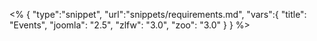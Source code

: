 <% {
	"type":"snippet", "url":"snippets/requirements.md", "vars":{
		"title": "Events",
		"joomla": "2.5",
		"zlfw": "3.0",
		"zoo": "3.0"
	}
} %>